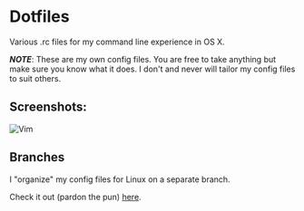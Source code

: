 # Dotfiles
Various .rc files for my command line experience in OS X.

***NOTE***: These are my own config files. You are free to take anything but
make sure you know what it does. I don't and never will tailor my config files
to suit others.

## Screenshots:
![Vim](http://cl.ly/XPPx/dotfiles.png "Vim tmux demo")

## Branches
I "organize" my config files for Linux on a separate branch.

Check it out (pardon the pun)
[here](https://github.com/ajh17/dotfiles/tree/linux-branch).
